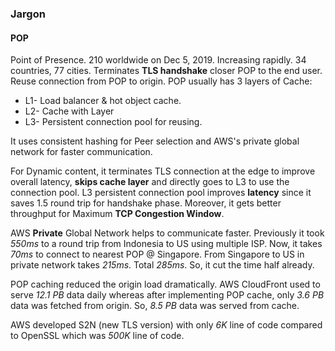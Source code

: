 ### Jargon

#### POP

Point of Presence. 210 worldwide on Dec 5, 2019. Increasing rapidly. 34 countries, 77 cities. Terminates  **TLS handshake** closer POP to the end user. Reuse connection from POP to origin. POP usually has 3 layers of Cache: 

- L1- Load balancer & hot object cache.
- L2- Cache with Layer
- L3- Persistent connection pool for reusing. 

It uses consistent hashing for Peer selection and AWS's private global network for faster communication. 

For Dynamic content, it terminates TLS connection at the edge to improve overall latency, **skips cache layer** and directly goes to L3 to use the connection pool. L3 persistent connection pool improves **latency** since it saves 1.5 round trip for handshake phase. Moreover, it gets better throughput for Maximum **TCP Congestion Window**. 

AWS **Private** Global Network helps to communicate faster. Previously it took *550ms* to a round trip from Indonesia to US using multiple ISP. Now, it takes *70ms* to connect to nearest POP @ Singapore. From Singapore to US in private network takes *215ms*. Total *285ms*. So, it cut the time half already. 

POP caching reduced the origin load dramatically. AWS CloudFront used to serve *12.1 PB* data  daily whereas after implementing POP cache, only *3.6 PB* data was fetched from origin. So, *8.5 PB* data was served from cache. 

AWS developed S2N (new TLS version) with only *6K* line of code compared to OpenSSL which was *500K* line of code. 


